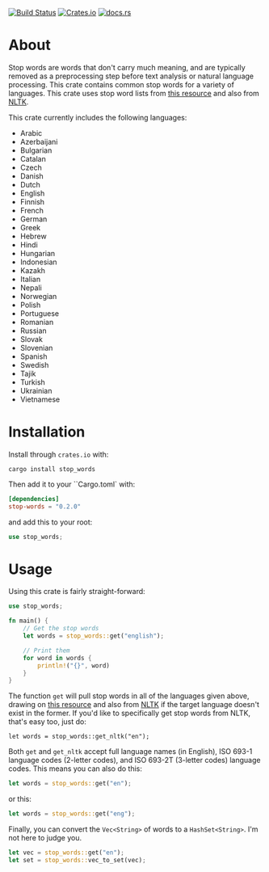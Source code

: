 [![Build Status](https://travis-ci.org/cmccomb/rust-stop-words.svg?branch=master)](https://travis-ci.org/cmccomb/rust-stop-words)
[![Crates.io](https://img.shields.io/crates/v/stop-words.svg)](https://crates.io/crates/stop-words)
[![docs.rs](https://docs.rs/stop-words/badge.svg)](https://docs.rs/stop-words)
# About
Stop words are words that don't carry much meaning, and are typically removed as a preprocessing step before text
analysis or natural language processing. This crate contains common stop words for a variety of languages. This crate uses stop word
lists from [this resource](https://github.com/Alir3z4/stop-words/tree/bd8cc1434faeb3449735ed570a4a392ab5d35291) and also from [NLTK](https://www.nltk.org/).

This crate currently includes the following languages:
- Arabic
- Azerbaijani
- Bulgarian
- Catalan
- Czech
- Danish
- Dutch
- English
- Finnish
- French
- German
- Greek
- Hebrew
- Hindi
- Hungarian
- Indonesian
- Kazakh
- Italian
- Nepali
- Norwegian
- Polish
- Portuguese
- Romanian
- Russian
- Slovak
- Slovenian
- Spanish
- Swedish
- Tajik
- Turkish
- Ukrainian
- Vietnamese

# Installation
Install through ``crates.io`` with:
```shell script
cargo install stop_words
```

Then add it to your ``Cargo.toml` with:
```toml
[dependencies]
stop-words = "0.2.0"
```
and add this to your root:
```rust
use stop_words;
```

# Usage
Using this crate is fairly straight-forward: 
```rust
use stop_words;

fn main() {
    // Get the stop words
    let words = stop_words::get("english");

    // Print them
    for word in words {
        println!("{}", word)
    }
}
```
The function ``get`` will pull stop words in all of the languages given above, drawing on 
[this resource](https://github.com/Alir3z4/stop-words/tree/bd8cc1434faeb3449735ed570a4a392ab5d35291) and also from 
[NLTK](https://www.nltk.org/) if the target language doesn't exist in the former. If you'd like to specifically get stop
words from NLTK, that's easy too, just do:
```
let words = stop_words::get_nltk("en");
```


Both ``get`` and ``get_nltk`` accept full language names (in English), ISO 693-1 language codes (2-letter codes), and 
ISO 693-2T (3-letter codes) language codes. This means you can also do this:
```rust
let words = stop_words::get("en");
```
or this:
```rust
let words = stop_words::get("eng");
```


Finally, you can convert the ``Vec<String>`` of words to a ``HashSet<String>``. I'm not here to judge you.
```rust
let vec = stop_words::get("en");
let set = stop_words::vec_to_set(vec);
```


